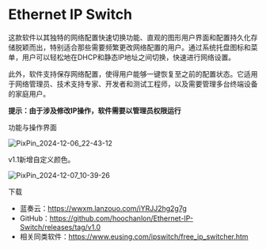 # Ethernet IP Switch

这款软件以其独特的网络配置快速切换功能、直观的图形用户界面和配置持久化存储脱颖而出，特别适合那些需要频繁更改网络配置的用户。通过系统托盘图标和菜单，用户可以轻松地在DHCP和静态IP地址之间切换，快速进行网络设置。

此外，软件支持保存网络配置，使得用户能够一键恢复至之前的配置状态。它适用于网络管理员、技术支持专家、开发者和测试工程师，以及需要管理多台终端设备的家庭用户。


**提示：由于涉及修改IP操作，软件需要以管理员权限运行**

功能与操作界面

![PixPin_2024-12-06_22-43-12](https://img.yonrd.com/i/2024/12/06/113np04.png)

v1.1新增自定义颜色。

![PixPin_2024-12-07_10-39-26](https://img.yonrd.com/i/2024/12/07/h8gs8m.png)

下载

* 蓝奏云：https://wwxm.lanzouo.com/iYRJJ2hg2g7g
* GitHub：https://github.com/hoochanlon/Ethernet-IP-Switch/releases/tag/v1.0
* 相关同类软件：https://www.eusing.com/ipswitch/free_ip_switcher.htm

